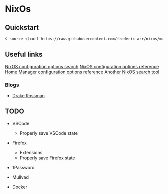 # NixOs
## Quickstart
```bash
$ source <(curl https://raw.githubusercontent.com/frederic-arr/nixos/main/scripts/setup.sh) /dev/nvme0n1 16G
```


## Useful links
[NixOS configuration options search](https://search.nixos.org/options?channel=23.11)
[NixOS configuration options reference](https://nixos.org/manual/nixos/stable/options)
[Home Manager configuration options reference](https://nix-community.github.io/home-manager/options.xhtml)
[Another NixOS search tool](https://mynixos.com/)

### Blogs
- [Drake Rossman](https://drakerossman.com/)

## TODO
- VSCode
    - Properly save VSCode state

- Firefox
    - Extensions
    - Properly save Firefox state

- 1Password
- Mullvad
- Docker
